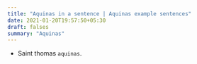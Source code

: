 ```yaml
---
title: "Aquinas in a sentence | Aquinas example sentences"
date: 2021-01-20T19:57:50+05:30
draft: falses
summary: "Aquinas"
---
```

- Saint thomas `aquinas`.
                 
